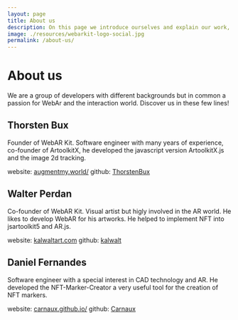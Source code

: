 ```yaml
---
layout: page
title: About us
description: On this page we introduce ourselves and explain our work, our interests and the reason why we are part of WebAR Kit.
image: ./resources/webarkit-logo-social.jpg
permalink: /about-us/
---
```

# About us
We are a group of developers with different backgrounds but in common a passion for WebAr and the interaction world. Discover us in these few lines!

##  Thorsten Bux
Founder of WebAR Kit. Software engineer with many years of experience, co-founder of ArtoolkitX, he developed the javascript version ArtoolkitX.js and the image 2d tracking.

website: [augmentmy.world/](http://augmentmy.world/) github: [ThorstenBux](https://github.com/ThorstenBux)

## Walter Perdan
Co-founder of WebAR Kit. Visual artist but higly involved in the AR world. He likes to develop WebAR for his artworks. He helped to implement NFT into jsartoolkit5 and AR.js.

website: [kalwaltart.com](https://www.kalwaltart.com) github: [kalwalt](https://github.com/kalwalt)

## Daniel Fernandes
Software engineer with a special interest in CAD technology and AR. He developed the NFT-Marker-Creator a very useful tool for the creation of NFT markers.

website: [carnaux.github.io/](https://carnaux.github.io/) github: [Carnaux](https://github.com/Carnaux)

